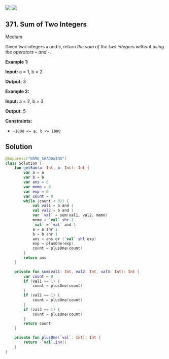 [![](https://img.shields.io/github/stars/javadev/LeetCode-in-Kotlin?label=Stars&style=flat-square)](https://github.com/javadev/LeetCode-in-Kotlin)
[![](https://img.shields.io/github/forks/javadev/LeetCode-in-Kotlin?label=Fork%20me%20on%20GitHub%20&style=flat-square)](https://github.com/javadev/LeetCode-in-Kotlin/fork)

## 371\. Sum of Two Integers

Medium

Given two integers `a` and `b`, return _the sum of the two integers without using the operators_ `+` _and_ `-`.

**Example 1:**

**Input:** a = 1, b = 2

**Output:** 3

**Example 2:**

**Input:** a = 2, b = 3

**Output:** 5

**Constraints:**

*   `-1000 <= a, b <= 1000`

## Solution

```kotlin
@Suppress("NAME_SHADOWING")
class Solution {
    fun getSum(a: Int, b: Int): Int {
        var a = a
        var b = b
        var ans = 0
        var memo = 0
        var exp = 0
        var count = 0
        while (count < 32) {
            val val1 = a and 1
            val val2 = b and 1
            var `val` = sum(val1, val2, memo)
            memo = `val` shr 1
            `val` = `val` and 1
            a = a shr 1
            b = b shr 1
            ans = ans or (`val` shl exp)
            exp = plusOne(exp)
            count = plusOne(count)
        }
        return ans
    }

    private fun sum(val1: Int, val2: Int, val3: Int): Int {
        var count = 0
        if (val1 == 1) {
            count = plusOne(count)
        }
        if (val2 == 1) {
            count = plusOne(count)
        }
        if (val3 == 1) {
            count = plusOne(count)
        }
        return count
    }

    private fun plusOne(`val`: Int): Int {
        return -`val`.inv()
    }
}
```